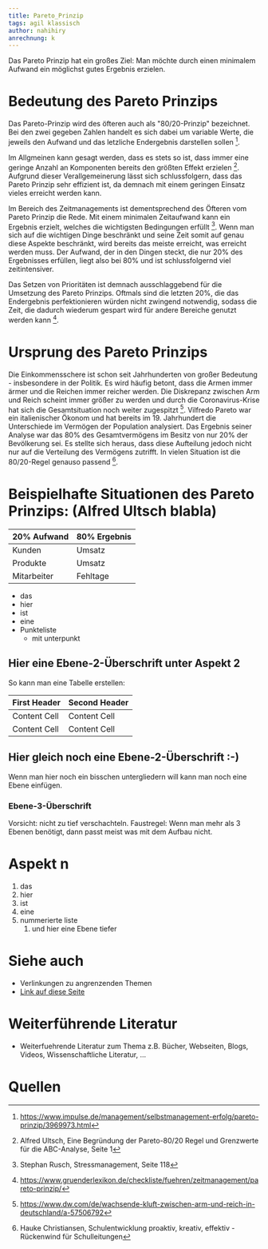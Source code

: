 ```yaml
---
title: Pareto_Prinzip
tags: agil klassisch
author: nahihiry
anrechnung: k 
---
```


Das Pareto Prinzip hat ein großes Ziel: Man möchte durch einen minimalem Aufwand ein möglichst gutes Ergebnis erzielen. 

# Bedeutung des Pareto Prinzips

Das Pareto-Prinzip wird des öfteren auch als "80/20-Prinzip" bezeichnet. Bei den zwei gegeben Zahlen handelt es sich dabei um variable Werte, die jeweils den Aufwand und das letzliche Endergebnis darstellen sollen [^1]. 

Im Allgmeinen kann gesagt werden, dass es stets so ist, dass immer eine geringe Anzahl an Komponenten bereits den größten Effekt erzielen [^2]. Aufgrund dieser Verallgemeinerung lässt sich schlussfolgern, dass das Pareto Prinzip sehr  effizient ist, da demnach mit einem geringen Einsatz vieles erreicht werden kann.

Im Bereich des Zeitmanagements ist dementsprechend des Öfteren vom Pareto Prinzip die Rede. Mit einem minimalen Zeitaufwand kann ein Ergebnis erzielt, welches die wichtigsten Bedingungen erfüllt [^3].
Wenn man sich auf die wichtigen Dinge beschränkt und seine Zeit somit auf genau diese Aspekte beschränkt, wird bereits das meiste erreicht, was erreicht werden muss. Der Aufwand, der in den Dingen steckt, die nur 20% des Ergebnisses erfüllen, liegt also bei 80% und ist schlussfolgernd viel zeitintensiver.

Das Setzen von Prioritäten ist demnach ausschlaggebend für die Umsetzung des Pareto Prinzips. Oftmals sind die letzten 20%, die das Endergebnis perfektionieren würden nicht zwingend notwendig, sodass die Zeit, die dadurch wiederum gespart wird für andere Bereiche genutzt werden kann [^4].

# Ursprung des Pareto Prinzips

Die Einkommensschere ist schon seit Jahrhunderten von großer Bedeutung - insbesondere in der Politik. Es wird häufig betont, dass die Armen immer ärmer und die Reichen immer reicher werden. Die Diskrepanz zwischen Arm und Reich scheint immer größer zu werden und durch die Coronavirus-Krise hat sich die Gesamtsituation noch weiter zugespitzt [^5].
Vilfredo Pareto war ein italienischer Ökonom und hat bereits im 19. Jahrhundert die Unterschiede im Vermögen der Population analysiert.
Das Ergebnis seiner Analyse war das 80% des Gesamtvermögens im Besitz von nur 20% der Bevölkerung sei.
Es stellte sich heraus, dass diese Aufteilung jedoch nicht nur auf die Verteilung des Vermögens zutrifft. In vielen Situation ist die 80/20-Regel genauso passend [^6].




# Beispielhafte Situationen des Pareto Prinzips: (Alfred Ultsch blabla)

| 20% Aufwand   | 80% Ergebnis  | 
| ------------- | ------------- |
|  Kunden       |   Umsatz      |
|  Produkte     |   Umsatz      |
|  Mitarbeiter  |   Fehltage    |

* das
* hier 
* ist
* eine 
* Punkteliste
  - mit unterpunkt

## Hier eine Ebene-2-Überschrift unter Aspekt 2

So kann man eine Tabelle erstellen:

| First Header  | Second Header | 
| ------------- | ------------- |
| Content Cell  | Content Cell  |
| Content Cell  | Content Cell  |

## Hier gleich noch eine Ebene-2-Überschrift :-)

Wenn man hier noch ein bisschen untergliedern will kann man noch eine Ebene einfügen.

### Ebene-3-Überschrift

Vorsicht: nicht zu tief verschachteln. Faustregel: Wenn man mehr als 3 
Ebenen benötigt, dann passt meist was mit dem Aufbau nicht.

# Aspekt n

1. das
2. hier 
4. ist 
4. eine
7. nummerierte liste
   1. und hier eine Ebene tiefer


# Siehe auch

* Verlinkungen zu angrenzenden Themen
* [Link auf diese Seite](Pareto_Prinzip.md)

# Weiterführende Literatur

* Weiterfuehrende Literatur zum Thema z.B. Bücher, Webseiten, Blogs, Videos, Wissenschaftliche Literatur, ...

# Quellen

[^1]: https://www.impulse.de/management/selbstmanagement-erfolg/pareto-prinzip/3969973.html
[^2]: Alfred Ultsch, Eine Begründung der Pareto-80/20 Regel und Grenzwerte für die ABC-Analyse, Seite 1
[^3]: Stephan Rusch, Stressmanagement, Seite 118
[^4]: https://www.gruenderlexikon.de/checkliste/fuehren/zeitmanagement/pareto-prinzip/
[^5]: https://www.dw.com/de/wachsende-kluft-zwischen-arm-und-reich-in-deutschland/a-57506792
[^6]: Hauke Christiansen, Schulentwicklung proaktiv, kreativ, effektiv - Rückenwind für Schulleitungen


